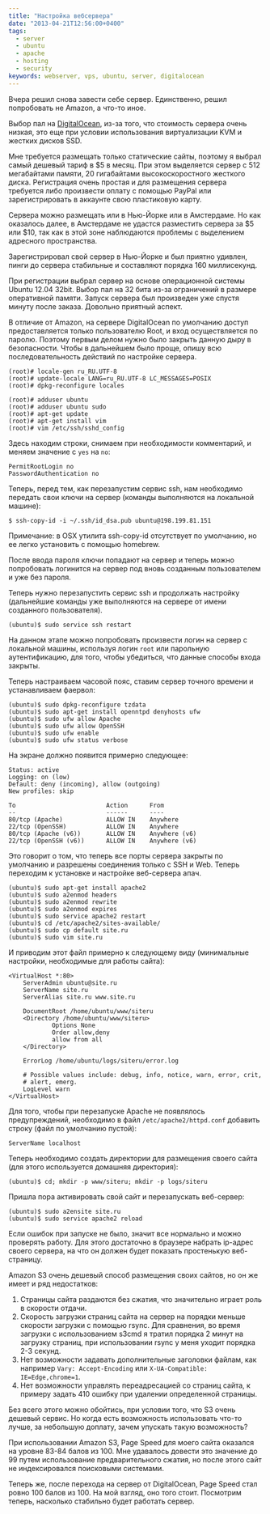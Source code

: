 ```yaml
---
title: "Настройка вебсервера"
date: "2013-04-21T12:56:00+0400"
tags:
  - server
  - ubuntu
  - apache
  - hosting
  - security
keywords: webserver, vps, ubuntu, server, digitalocean
---
```

Вчера решил снова завести себе сервер. Единственно, решил попробовать не Amazon, а что-то иное.

Выбор пал на [DigitalOcean](https://www.digitalocean.com "DigitalOcean"), из-за того, что стоимость сервера очень низкая, это еще при условии использования виртуализации KVM и жестких дисков SSD.

Мне требуется размещать только статические сайты, поэтому я выбрал самый дешевый тариф в $5 в месяц. При этом выделяется сервер с 512 мегабайтами памяти, 20 гигабайтами высокоскоростного жесткого диска. Регистрация очень простая и для размещения сервера требуется либо произвести оплату с помощью PayPal или зарегистрировать в аккаунте свою пластиковую карту.

Сервера можно размещать или в Нью-Йорке или в Амстердаме. Но как оказалось далее, в Амстердаме не удастся разместить сервера за $5 или $10, так как в этой зоне наблюдаются проблемы с выделением адресного пространства.

Зарегистрировал свой сервер в Нью-Йорке и был приятно удивлен, пинги до сервера стабильные и составляют порядка 160 миллисекунд.

При регистрации выбрал сервер на основе операционной системы Ubuntu 12.04 32bit. Выбор пал на 32 бита из-за ограничений в размере оперативной памяти. Запуск сервера был произведен уже спустя минуту после заказа. Довольно приятный аспект.

В отличие от Amazon, на сервере DigitalOcean по умолчанию доступ предоставляется только пользователю Root, и вход осуществляется по паролю. Поэтому первым делом нужно было закрыть данную дыру в безопасности. Чтобы в дальнейшем было проще, опишу всю последовательность действий по настройке сервера.

    (root)# locale-gen ru_RU.UTF-8
    (root)# update-locale LANG=ru_RU.UTF-8 LC_MESSAGES=POSIX
    (root)# dpkg-reconfigure locales

    (root)# adduser ubuntu
    (root)# adduser ubuntu sudo
    (root)# apt-get update
    (root)# apt-get install vim
    (root)# vim /etc/ssh/sshd_config

Здесь находим строки, снимаем при необходимости комментарий, и меняем значение с `yes` на `no`:

    PermitRootLogin no
    PasswordAuthentication no

Теперь, перед тем, как перезапустим сервис ssh, нам необходимо передать свои ключи на сервер (команды выполняются на локальной машине):

    $ ssh-copy-id -i ~/.ssh/id_dsa.pub ubuntu@198.199.81.151

Примечание: в OSX утилита ssh-copy-id отсутствует по умолчанию, но ее легко установить с помощью homebrew.

После ввода пароля ключи попадают на сервер и теперь можно попробовать логинится на сервер под вновь созданным пользователем и уже без пароля.

Теперь нужно перезапустить сервис ssh и продолжать настройку (дальнейшие команды уже выполняются на сервере от имени созданного пользователя).

    (ubuntu)$ sudo service ssh restart

На данном этапе можно попробовать произвести логин на сервер с локальной машины, используя логин `root` или парольную аутентификацию, для того, чтобы убедиться, что данные способы входа закрыты.

Теперь настраиваем часовой пояс, ставим сервер точного времени и устанавливаем фаервол:

    (ubuntu)$ sudo dpkg-reconfigure tzdata
    (ubuntu)$ sudo apt-get install openntpd denyhosts ufw
    (ubuntu)$ sudo ufw allow Apache
    (ubuntu)$ sudo ufw allow OpenSSH
    (ubuntu)$ sudo ufw enable
    (ubuntu)$ sudo ufw status verbose

На экране должно появится примерно следующее:

    Status: active
    Logging: on (low)
    Default: deny (incoming), allow (outgoing)
    New profiles: skip

    To                         Action      From
    --                         ------      ----
    80/tcp (Apache)            ALLOW IN    Anywhere
    22/tcp (OpenSSH)           ALLOW IN    Anywhere
    80/tcp (Apache (v6))       ALLOW IN    Anywhere (v6)
    22/tcp (OpenSSH (v6))      ALLOW IN    Anywhere (v6)

Это говорит о том, что теперь все порты сервера закрыты по умолчанию и разрешены соединения только с SSH и Web. Теперь переходим к установке и настройке веб-сервера апач.

    (ubuntu)$ sudo apt-get install apache2
    (ubuntu)$ sudo a2enmod headers
    (ubuntu)$ sudo a2enmod rewrite
    (ubuntu)$ sudo a2enmod expires
    (ubuntu)$ sudo service apache2 restart
    (ubuntu)$ cd /etc/apache2/sites-available/
    (ubuntu)$ sudo cp default site.ru
    (ubuntu)$ sudo vim site.ru

И приводим этот файл примерно к следующему виду (минимальные настройки, необходимые для работы сайта):

    <VirtualHost *:80>
        ServerAdmin ubuntu@site.ru
        ServerName site.ru
        ServerAlias site.ru www.site.ru

        DocumentRoot /home/ubuntu/www/siteru
        <Directory /home/ubuntu/www/siteru>
                Options None
                Order allow,deny
                allow from all
        </Directory>

        ErrorLog /home/ubuntu/logs/siteru/error.log

        # Possible values include: debug, info, notice, warn, error, crit,
        # alert, emerg.
        LogLevel warn
    </VirtualHost>

Для того, чтобы при перезапуске Apache не появлялось предупреждений, необходимо в файл `/etc/apache2/httpd.conf` добавить строку (файл по умолчанию пустой):

    ServerName localhost

Теперь необходимо создать директории для размещения своего сайта (для этого используется домашняя директория):

    (ubuntu)$ cd; mkdir -p www/siteru; mkdir -p logs/siteru

Пришла пора активировать свой сайт и перезапускать веб-сервер:

    (ubuntu)$ sudo a2ensite site.ru
    (ubuntu)$ sudo service apache2 reload

Если ошибок при запуске не было, значит все нормально и можно проверять работу. Для этого достаточно в браузере набрать ip-адрес своего сервера, на что он должен будет показать простенькую веб-страницу.

Amazon S3 очень дешевый способ размещения своих сайтов, но он же имеет и ряд недостатков:

1. Страницы сайта раздаются без сжатия, что значительно играет роль в скорости отдачи.
2. Скорость загрузки страниц сайта на сервер на порядки меньше скорости загрузки с помощью rsync. Для сравнения, во время загрузки с использованием s3cmd я тратил порядка 2 минут на загрузку страниц, при использовании rsync у меня уходит порядка 2-3 секунд.
3. Нет возможности задавать дополнительные заголовки файлам, как например `Vary: Accept-Encoding` или `X-UA-Compatible: IE=Edge,chrome=1`.
4. Нет возможности управлять переадресацией со страниц сайта, к примеру задать 410 ошибку при удалении определенной страницы.

Без всего этого можно обойтись, при условии того, что S3 очень дешевый сервис. Но когда есть возможность использовать что-то лучше, за небольшую доплату, зачем упускать такую возможность?

При использовании Amazon S3, Page Speed для моего сайта оказался на уровне 83-84 балов из 100. Мне удавалось довести это значение  до 99 путем использование предварительного сжатия, но после этого сайт не индексировался поисковыми системами.

Теперь же, после перехода на сервер от DigitalOcean, Page Speed стал ровно 100 балов из 100. На мой взгляд, оно того стоит. Посмотрим теперь, насколько стабильно будет работать сервер.
